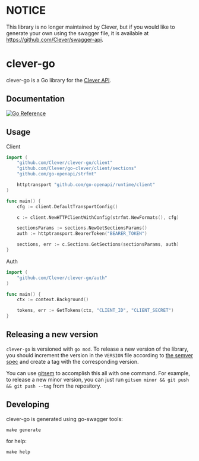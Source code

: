 # NOTICE
This library is no longer maintained by Clever, but if you would like to generate your own using the swagger file, it is available at https://github.com/Clever/swagger-api.

# clever-go

clever-go is a Go library for the [Clever API](https://clever.com/developers/docs).

## Documentation
[![Go Reference](https://pkg.go.dev/badge/github.com/Clever/clever-go.svg)](https://pkg.go.dev/github.com/Clever/clever-go)

## Usage

Client
```go
import (
    "github.com/Clever/clever-go/client"
	"github.com/Clever/go-clever/client/sections"
	"github.com/go-openapi/strfmt"

	httptransport "github.com/go-openapi/runtime/client"
)

func main() {
    cfg := client.DefaultTransportConfig()

	c := client.NewHTTPClientWithConfig(strfmt.NewFormats(), cfg)

	sectionsParams := sections.NewGetSectionsParams()
	auth := httptransport.BearerToken("BEARER_TOKEN")

	sections, err := c.Sections.GetSections(sectionsParams, auth)
}
```

Auth
```go
import (
    "github.com/Clever/clever-go/auth"
)

func main() {
    ctx := context.Background()

	tokens, err := GetTokens(ctx, "CLIENT_ID", "CLIENT_SECRET")
}
```

## Releasing a new version

`clever-go` is versioned with `go mod`.
To release a new version of the library, you should increment the version in the `VERSION` file according to [the semver spec](http://semver.org/) and create a tag with the corresponding version.

You can use [gitsem](https://github.com/clever/gitsem) to accomplish this all with one command.
For example, to release a new minor version, you can just run `gitsem minor && git push && git push --tag` from the repository.

## Developing

clever-go is generated using go-swagger tools:
```
make generate
```
for help:
```
make help
```
